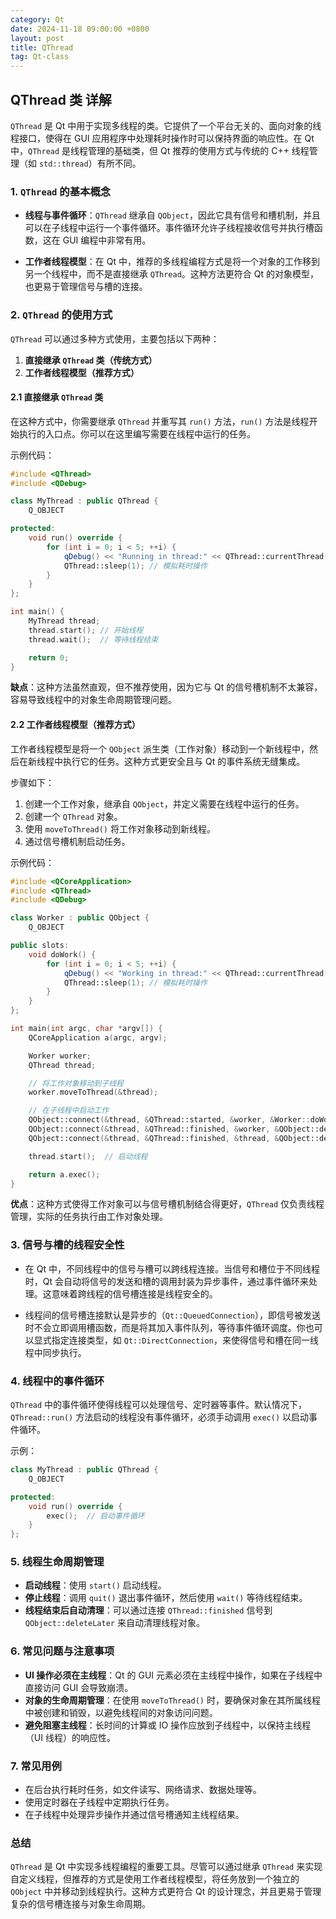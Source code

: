 ```yaml
---
category: Qt
date: 2024-11-18 09:00:00 +0800
layout: post
title: QThread
tag: Qt-class
---
```

## QThread 类 详解

`QThread` 是 Qt 中用于实现多线程的类。它提供了一个平台无关的、面向对象的线程接口，使得在 GUI 应用程序中处理耗时操作时可以保持界面的响应性。在 Qt 中，`QThread` 是线程管理的基础类，但 Qt 推荐的使用方式与传统的 C++ 线程管理（如 `std::thread`）有所不同。

### 1. **`QThread` 的基本概念**

- **线程与事件循环**：`QThread` 继承自 `QObject`，因此它具有信号和槽机制，并且可以在子线程中运行一个事件循环。事件循环允许子线程接收信号并执行槽函数，这在 GUI 编程中非常有用。

- **工作者线程模型**：在 Qt 中，推荐的多线程编程方式是将一个对象的工作移到另一个线程中，而不是直接继承 `QThread`。这种方法更符合 Qt 的对象模型，也更易于管理信号与槽的连接。

### 2. **`QThread` 的使用方式**

`QThread` 可以通过多种方式使用，主要包括以下两种：

1. **直接继承 `QThread` 类（传统方式）**
2. **工作者线程模型（推荐方式）**

#### 2.1 直接继承 `QThread` 类

在这种方式中，你需要继承 `QThread` 并重写其 `run()` 方法，`run()` 方法是线程开始执行的入口点。你可以在这里编写需要在线程中运行的任务。

示例代码：

```cpp
#include <QThread>
#include <QDebug>

class MyThread : public QThread {
    Q_OBJECT

protected:
    void run() override {
        for (int i = 0; i < 5; ++i) {
            qDebug() << "Running in thread:" << QThread::currentThread();
            QThread::sleep(1); // 模拟耗时操作
        }
    }
};

int main() {
    MyThread thread;
    thread.start(); // 开始线程
    thread.wait();  // 等待线程结束

    return 0;
}
```

**缺点**：这种方法虽然直观，但不推荐使用，因为它与 Qt 的信号槽机制不太兼容，容易导致线程中的对象生命周期管理问题。

#### 2.2 工作者线程模型（推荐方式）

工作者线程模型是将一个 `QObject` 派生类（工作对象）移动到一个新线程中，然后在新线程中执行它的任务。这种方式更安全且与 Qt 的事件系统无缝集成。

步骤如下：
1. 创建一个工作对象，继承自 `QObject`，并定义需要在线程中运行的任务。
2. 创建一个 `QThread` 对象。
3. 使用 `moveToThread()` 将工作对象移动到新线程。
4. 通过信号槽机制启动任务。

示例代码：

```cpp
#include <QCoreApplication>
#include <QThread>
#include <QDebug>

class Worker : public QObject {
    Q_OBJECT

public slots:
    void doWork() {
        for (int i = 0; i < 5; ++i) {
            qDebug() << "Working in thread:" << QThread::currentThread();
            QThread::sleep(1); // 模拟耗时操作
        }
    }
};

int main(int argc, char *argv[]) {
    QCoreApplication a(argc, argv);

    Worker worker;
    QThread thread;

    // 将工作对象移动到子线程
    worker.moveToThread(&thread);

    // 在子线程中启动工作
    QObject::connect(&thread, &QThread::started, &worker, &Worker::doWork);
    QObject::connect(&thread, &QThread::finished, &worker, &QObject::deleteLater);
    QObject::connect(&thread, &QThread::finished, &thread, &QObject::deleteLater);

    thread.start();  // 启动线程

    return a.exec();
}
```

**优点**：这种方式使得工作对象可以与信号槽机制结合得更好，`QThread` 仅负责线程管理，实际的任务执行由工作对象处理。

### 3. **信号与槽的线程安全性**

- 在 Qt 中，不同线程中的信号与槽可以跨线程连接。当信号和槽位于不同线程时，Qt 会自动将信号的发送和槽的调用封装为异步事件，通过事件循环来处理。这意味着跨线程的信号槽连接是线程安全的。

- 线程间的信号槽连接默认是异步的（`Qt::QueuedConnection`），即信号被发送时不会立即调用槽函数，而是将其加入事件队列，等待事件循环调度。你也可以显式指定连接类型，如 `Qt::DirectConnection`，来使得信号和槽在同一线程中同步执行。

### 4. **线程中的事件循环**

`QThread` 中的事件循环使得线程可以处理信号、定时器等事件。默认情况下，`QThread::run()` 方法启动的线程没有事件循环，必须手动调用 `exec()` 以启动事件循环。

示例：

```cpp
class MyThread : public QThread {
    Q_OBJECT

protected:
    void run() override {
        exec();  // 启动事件循环
    }
};
```

### 5. **线程生命周期管理**

- **启动线程**：使用 `start()` 启动线程。
- **停止线程**：调用 `quit()` 退出事件循环，然后使用 `wait()` 等待线程结束。
- **线程结束后自动清理**：可以通过连接 `QThread::finished` 信号到 `QObject::deleteLater` 来自动清理线程对象。

### 6. **常见问题与注意事项**

- **UI 操作必须在主线程**：Qt 的 GUI 元素必须在主线程中操作，如果在子线程中直接访问 GUI 会导致崩溃。
- **对象的生命周期管理**：在使用 `moveToThread()` 时，要确保对象在其所属线程中被创建和销毁，以避免线程间的对象访问问题。
- **避免阻塞主线程**：长时间的计算或 IO 操作应放到子线程中，以保持主线程（UI 线程）的响应性。

### 7. **常见用例**

- 在后台执行耗时任务，如文件读写、网络请求、数据处理等。
- 使用定时器在子线程中定期执行任务。
- 在子线程中处理异步操作并通过信号槽通知主线程结果。

### 总结

`QThread` 是 Qt 中实现多线程编程的重要工具。尽管可以通过继承 `QThread` 来实现自定义线程，但推荐的方式是使用工作者线程模型，将任务放到一个独立的 `QObject` 中并移动到线程执行。这种方式更符合 Qt 的设计理念，并且更易于管理复杂的信号槽连接与对象生命周期。